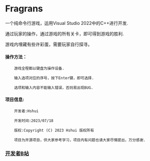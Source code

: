 # Fragrans
一个纯命令行游戏，运用Visual Studio 2022中的C++进行开发.

通过玩家的操作，通过游戏的所有关卡，即可得到游戏的胜利.

游戏内埋藏有些许彩蛋，需要玩家自行探寻。
#### 操作方法：
        游戏全程都以键盘为操作设备.

        输入选项对应的序号，按下Enter键，即可选择.
        
        选项和输入内容不能输入错误，否则易出现BUG.

#### 项目信息:
        开发者:Hshui

        开发时间:2023/07/18

        版权:Copyright (C) 2023 Hshui 版权所有

        项目为开源项目，供大家参考学习，项目内有问题也请大家尽情提出，万分感谢.

### [开发者B站](https://space.bilibili.com/2010038687/)

